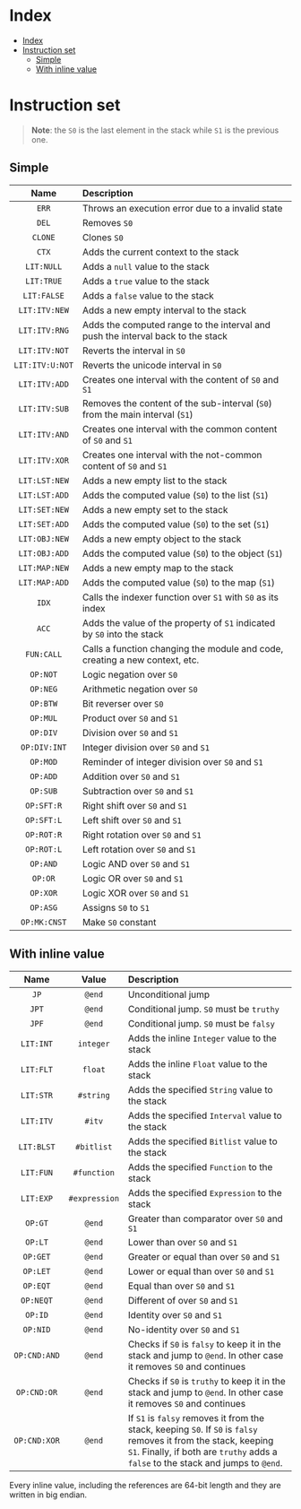 
# Index

- [Index](#Index)
- [Instruction set](#Instruction-set)
  - [Simple](#Simple)
  - [With inline value](#With-inline-value)

# Instruction set

> **Note**: the `S0` is the last element in the stack while `S1` is the previous one.

## Simple

| Name | Description |
|:----:|:------------|
| `ERR` | Throws an execution error due to a invalid state |
| `DEL` | Removes `S0` |
| `CLONE` | Clones `S0` |
| `CTX` | Adds the current context to the stack |
| `LIT:NULL` | Adds a `null` value to the stack |
| `LIT:TRUE` | Adds a `true` value to the stack |
| `LIT:FALSE` | Adds a `false` value to the stack |
| `LIT:ITV:NEW` | Adds a new empty interval to the stack |
| `LIT:ITV:RNG` | Adds the computed range to the interval and push the interval back to the stack |
| `LIT:ITV:NOT` | Reverts the interval in `S0` |
| `LIT:ITV:U:NOT` | Reverts the unicode interval in `S0` |
| `LIT:ITV:ADD` | Creates one interval with the content of `S0` and `S1` |
| `LIT:ITV:SUB` | Removes the content of the sub-interval (`S0`) from the main interval (`S1`) |
| `LIT:ITV:AND` | Creates one interval with the common content of `S0` and `S1` |
| `LIT:ITV:XOR` | Creates one interval with the not-common content of `S0` and `S1` |
| `LIT:LST:NEW` | Adds a new empty list to the stack |
| `LIT:LST:ADD` | Adds the computed value (`S0`) to the list (`S1`) |
| `LIT:SET:NEW` | Adds a new empty set to the stack |
| `LIT:SET:ADD` | Adds the computed value (`S0`) to the set (`S1`) |
| `LIT:OBJ:NEW` | Adds a new empty object to the stack |
| `LIT:OBJ:ADD` | Adds the computed value (`S0`) to the object (`S1`) |
| `LIT:MAP:NEW` | Adds a new empty map to the stack |
| `LIT:MAP:ADD` | Adds the computed value (`S0`) to the map (`S1`) |
| `IDX` | Calls the indexer function over `S1` with `S0` as its index |
| `ACC` | Adds the value of the property of `S1` indicated by `S0` into the stack |
| `FUN:CALL` | Calls a function changing the module and code, creating a new context, etc. |
| `OP:NOT` | Logic negation over `S0` |
| `OP:NEG` | Arithmetic negation over `S0` |
| `OP:BTW` | Bit reverser over `S0` |
| `OP:MUL` | Product over `S0` and `S1` |
| `OP:DIV` | Division over `S0` and `S1` |
| `OP:DIV:INT` | Integer division over `S0` and `S1` |
| `OP:MOD` | Reminder of integer division over `S0` and `S1` |
| `OP:ADD` | Addition over `S0` and `S1` |
| `OP:SUB` | Subtraction over `S0` and `S1` |
| `OP:SFT:R` | Right shift over `S0` and `S1` |
| `OP:SFT:L` | Left shift over `S0` and `S1` |
| `OP:ROT:R` | Right rotation over `S0` and `S1` |
| `OP:ROT:L` | Left rotation over `S0` and `S1` |
| `OP:AND` | Logic AND over `S0` and `S1` |
| `OP:OR` | Logic OR over `S0` and `S1` |
| `OP:XOR` | Logic XOR over `S0` and `S1` |
| `OP:ASG` | Assigns `S0` to `S1` |
| `OP:MK:CNST` | Make `S0` constant |

## With inline value

| Name | Value | Description |
|:----:|:-----:|:------------|
| `JP` | `@end` | Unconditional jump |
| `JPT` | `@end` | Conditional jump. `S0` must be `truthy` |
| `JPF` | `@end` | Conditional jump. `S0` must be `falsy` |
| `LIT:INT` | `integer` | Adds the inline `Integer` value to the stack |
| `LIT:FLT` | `float` | Adds the inline `Float` value to the stack |
| `LIT:STR` | `#string` | Adds the specified `String` value to the stack |
| `LIT:ITV` | `#itv` | Adds the specified `Interval` value to the stack |
| `LIT:BLST` | `#bitlist` | Adds the specified `Bitlist` value to the stack |
| `LIT:FUN` | `#function` | Adds the specified `Function` to the stack |
| `LIT:EXP` | `#expression` | Adds the specified `Expression` to the stack |
| `OP:GT` | `@end` | Greater than comparator over `S0` and `S1`  |
| `OP:LT` | `@end` | Lower than over `S0` and `S1` |
| `OP:GET` | `@end` | Greater or equal than over `S0` and `S1` |
| `OP:LET` | `@end` | Lower or equal than over `S0` and `S1` |
| `OP:EQT` | `@end` | Equal than over `S0` and `S1` |
| `OP:NEQT` | `@end` | Different of over `S0` and `S1` |
| `OP:ID` | `@end` | Identity over `S0` and `S1` |
| `OP:NID` | `@end` | No-identity over `S0` and `S1` |
| `OP:CND:AND` | `@end` | Checks if `S0` is `falsy` to keep it in the stack and jump to `@end`. In other case it removes `S0` and continues |
| `OP:CND:OR` | `@end` | Checks if `S0` is `truthy` to keep it in the stack and jump to `@end`. In other case it removes `S0` and continues |
| `OP:CND:XOR` | `@end` | If `S1` is `falsy` removes it from the stack, keeping `S0`. If `S0` is `falsy` removes it from the stack, keeping `S1`. Finally, if both are `truthy` adds a `false` to the stack and jumps to `@end`.

Every inline value, including the references are 64-bit length and they are written in big endian.
